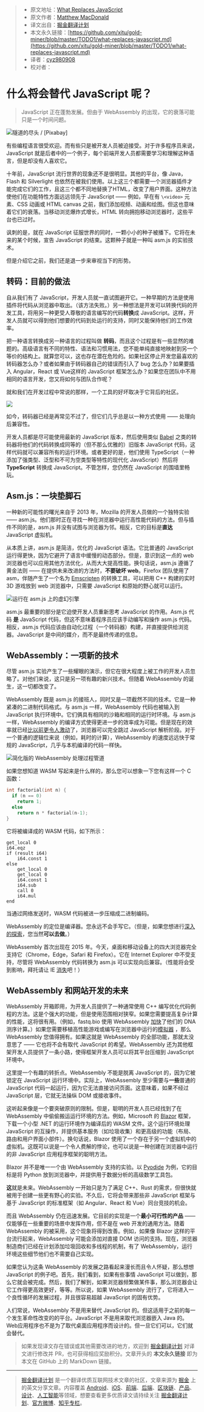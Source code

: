 > * 原文地址：[What Replaces JavaScript](https://medium.com/young-coder/what-replaces-javascript-a6493b4e2d6e)
> * 原文作者：[Matthew MacDonald](https://medium.com/@prosetech)
> * 译文出自：[掘金翻译计划](https://github.com/xitu/gold-miner)
> * 本文永久链接：[https://github.com/xitu/gold-miner/blob/master/TODO1/what-replaces-javascript.md](https://github.com/xitu/gold-miner/blob/master/TODO1/what-replaces-javascript.md)
> * 译者：[cyz980908](https://github.com/cyz980908)
> * 校对者：

# 什么将会替代 JavaScript 呢？

> JavaScript 正在蓬勃发展。但由于 WebAssembly 的出现，它的衰落可能只是一个时间问题。

![隧道的尽头 / [[Pixabay](https://pixabay.com/?utm_source=link-attribution&utm_medium=referral&utm_campaign=image&utm_content=20180)]](https://cdn-images-1.medium.com/max/2560/1*KYJN2ynQlUSsGuhdpau0_A.jpeg)

有些编程语言很受欢迎。而有些只是被开发人员被迫接受。对于许多程序员来说，JavaScript 就是后者中的一个例子，每个前端开发人员都需要学习和理解这种语言，但是却没有人喜欢它。

十年前，JavaScript 流行世界的现象还不是很明显。其他的平台，像 Java，Flash 和 Silverlight 也依然在被我们使用。以上这三个都需要一个浏览器插件才能完成它们的工作，且这三个都不同地替换了HTML，改变了用户界面。这种方法使他们在功能特性方面远远领先于 JavaScript —— 例如，早在有 `\<video>` 元素、CSS 动画或 HTML canvas 之前，我们添加视频、动画和绘图。但这也意味着它们的衰落。当移动浏览爆炸式增长，HTML 转向拥抱移动浏览器时，这些平台也已过时。

讽刺的是，就在 JavaScript 征服世界的同时，一颗小小的种子被播下。它将在未来的某个时候，宣告 JavaScript 的结束。这颗种子就是一种叫 asm.js 的实验技术。

但是介绍它之前，我们还是退一步来审视当下的形势。

## 转码：目前的做法

自从我们有了 JavaScript，开发人员就一直试图避开它。一种早期的方法是使用插件将代码从浏览器中取出。（该方法失败。）另一种想法是开发可以转换代码的开发工具，将用另一种更受人尊敬的语言编写的代码**转换**成 JavaScript。这样，开发人员就可以得到他们想要的代码到处运行的支持，同时又能保持他们的工作效率。

把一种语言转换成另一种语言的过程叫做 **转码**，而且这个过程是有一些显然的难题的。高级语言有不同的特性、语法和习惯用法，您不能单纯直接地映射到另一个等价的结构上。就算您可以，这也存在潜在危险的。如果社区停止开发您最喜欢的转码器怎么办？或者如果由于转码器自己的错误而引入了 bug 怎么办？如果要插入 Angular，React 或 Vue这样的 JavaScript 框架怎么办？如果您在团队中不用相同的语言开发，您又将如何与团队合作呢？

就和我们在开发过程中常说的那样，一个工具的好坏取决于它背后的社区。

![](https://cdn-images-1.medium.com/max/2000/1*APeN4y8dugBc7C56ldFT9A.png)

如今，转码器已经是再常见不过了，但它们几乎总是以一种方式使用 —— 处理向后兼容性。

开发人员都是尽可能使用最新的 JavaScript 版本，然后使用类似 [Babel](https://babeljs.io/) 之类的转码器将他们的代码转换成同等的（但不那么优雅的）旧版本 JavaScript 代码，这样代码就可以兼容所有的运行环境。或者更好的是，他们使用 TypeScript（一种添加了强类型、泛型和不可为空类型等特性的现代化 JavaScript）然后将 **TypeScript** 转换成 JavaScript。不管怎样，您仍然在 JavaScript 的围墙里畅玩。

## Asm.js：一块垫脚石

一种新的可能性的曙光来自于 2013 年，Mozilla 的开发人员做的一个独特实验 —— asm.js。他们那时正在寻找一种在浏览器中运行高性能代码的方法。但与插件不同的是，asm.js 并没有试图与浏览器为邻。相反，它的目标是**直达** JavaScript 虚拟机。

从本质上讲，asm.js 是简洁，优化的 JavaScript 语法。它比普通的 JavaScript 运行得更快，因为它避开了语言中缓慢的动态部分。但是，意识到这一点的 web 浏览器也可以应用其他方法优化，从而大大提高性能。换句话说，asm.js 遵循了黄金法则 —— 在提供未来改进的方法时，**不要破坏 web**。Firefox 团队使用了 asm，伴随产生了一个名为 [Emscripten](https://en.wikipedia.org/wiki/Emscripten) 的转换工具，可以把用 C++ 构建的实时 3D 游戏放到 web 浏览器中，只需要 JavaScript 和原始的野心就可以运行。

![运行在 asm.js 上的虚幻引擎](https://cdn-images-1.medium.com/max/2000/1*fJ0vTYKZy2na-qFu11d4nQ.png)

asm.js 最重要的部分是它迫使开发人员重新思考 JavaScript 的作用。Asm.js 代码 **是** JavaScript 代码，但这不意味着程序员应该手动编写和操作 asm.js 代码。相反，asm.js 代码应该由自动化过程（一个转码器）构建，并直接提供给浏览器。JavaScript 是中间的媒介，而不是最终传递的信息。

## WebAssembly：一项新的技术

尽管 asm.js 实验产生了一些耀眼的演示，但它在很大程度上被工作的开发人员忽略了。对他们来说，这只是另一项有趣的新兴技术。但随着 WebAssembly 的诞生，这一切都改变了。

WebAssembly 既是 asm.js 的接班人，同时又是一项截然不同的技术。它是一种紧凑的二进制代码格式。与 asm.js 一样，WebAssembly 代码也被输入到 JavaScript 执行环境中。它们俩具有相同的沙箱和相同的运行时环境。与 asm.js 一样，WebAssembly 的编译方式使得更进一步的效率成为可能。但是现在的效率就已经[比以前更令人激动](https://hacks.mozilla.org/2017/02/what-makes-webassembly-fast/)了，浏览器可以完全跳过 JavaScript 解析阶段。对于一个普通的逻辑位来说（例如，耗时的计算），WebAssembly 的速度远远快于常规的 JavaScript，几乎与本机编译的代码一样快。

![简化版的 WebAssembly 处理过程管道](https://cdn-images-1.medium.com/max/2000/1*IKpcysxZoB5yYyLV5JmQaQ.png)

如果您想知道 WASM 写起来是什么样的，那么您可以想象一下您有这样一个 C 函数：

```c
int factorial(int n) {
  if (n == 0)
    return 1;
  else
    return n * factorial(n-1);
}
```

它将被编译成的 WASM 代码，如下所示：

```WebAssembly
get_local 0
i64.eqz
if (result i64)
    i64.const 1
else
    get_local 0
    get_local 0
    i64.const 1
    i64.sub
    call 0
    i64.mul
end
```

当通过网络发送时，WASM 代码被进一步压缩成二进制编码。

WebAssembly 的定位是编译器。您永远不会手写它。（但是，如果您想进行[深入的探索](https://blog.scottlogic.com/2018/04/26/webassembly-by-hand.html)，您当然**可以去做**。）

WebAssembly 首次出现在 2015 年。今天，桌面和移动设备上的四大浏览器完全支持它（Chrome，Edge，Safari 和 Firefox）。它在 Internet Explorer 中不受支持，尽管将 WebAssembly 代码转换为 asm.js 可以实现向后兼容。（性能将会受到影响，拜托请让 IE [消失](https://death-to-ie11.netlify.com/)吧！）

## WebAssembly 和网站开发的未来

WebAssembly 开箱即用，为开发人员提供了一种通常使用 C++ 编写优化代码例程的方法。这是个强大的功能，但是使用范围相对狭窄。如果您需要提高复杂计算的性能，这将很有用。（例如，fastq.bio 使用 WebAssembly [加快](https://www.smashingmagazine.com/2019/04/webassembly-speed-web-app/)了他们的 DNA 测序计算。）如果您需要移植高性能游戏或编写在浏览器中运行的[模拟器](https://win95.ajf.me/) ，那么 WebAssembly 您值得拥有。如果这就是 WebAssembly 的全部功能，那就太没意思了 —— 它也将不会有取代 JavaScript 的希望。WebAssembly 还为其他框架开发人员提供了一条小路，使得框架开发人员可以将其平台压缩到 JavaScript 环境中。

这里提一个有趣的转折点。WebAssembly 不能是脱离 JavaScript 的，因为它被锁定在 JavaScript 运行环境中。实际上，WebAssembly 至少需要与**一些**普通的 JavaScript 代码一起运行，因为它无法直接访问页面。这意味着，如果不经过 JavaScript 层，它就无法操纵 DOM 或接收事件。

这听起来像是一个要突破原则的限制。但是，聪明的开发人员已经找到了在 WebAssembly 中偷偷搬运运行环境的方法。例如，Microsoft 的 [Blazor](https://dotnet.microsoft.com/apps/aspnet/web-apps/blazor) 框架，下载一个小型 .NET 的运行环境作为编译后的 WASM 文件。这个运行环境处理 JavaScript 的互操作，并提供基本服务（如垃圾收集）和更高级的功能（布局、路由和用户界面小部件）。换句话说，Blazor 使用了一个存在于另一个虚拟机中的虚拟机。这既可以说是一个令人费解的悖论，也可以说是一种创建在浏览器中运行的非 JavaScript 应用程序框架的聪明方法。

Blazor 并不是唯一一个由 WebAssembly 支持的实验。以 [Pyodide](https://hacks.mozilla.org/2019/04/pyodide-bringing-the-scientific-python-stack-to-the-browser/) 为例，它的目标是将 Python 放到浏览器中，并提供用于数据分析的高级数学工具包。

**这**就是未来。WebAssembly 一开始只是为了满足 C++、Rust 的需求，但很快就被用于创建一些更有野心的实验。不久后，它将会带来那些非 JavaScript 框架与基于 JavaScript 的标准框架（如 Angular、React 和 Vue）同台竞技的机会。

而且 WebAssembly 仍在迅速发展。它目前的实现是一个**最小可行性的产品** —— 仅能够在一些重要的场景中发挥作用，但不是在 web 开发的通用方法。随着 WebAssembly 的被采用，这个现象将得到改善。例如，如果像 Blazor 这样的平台流行起来，WebAssembly 可能会添加对直接 DOM 访问的支持。现在，浏览器制造商们已经在计划添加垃圾回收和多线程的机制，有了 WebAssembly，运行环境这些细节他们也不需要自己实现。

如果您认为这条 WebAssembly 的发展之路看起来漫长而且令人怀疑，那么想想 JavaScript 的例子吧。首先，我们看到，如果有些事情 JavaScript 可以做到，那么它就会被完成。然后，我们了解到，如果浏览器频繁做某件事，那么浏览器会让它工作得更高效更好，等等。所以说，如果 WebAssembly 流行了，它将进入一个良性循环的发展过程，并且很容易超越 JavaScript 的固有优势。

人们常说，WebAssembly 不是用来替代 JavaScript 的。但这适用于之前的每一个发生革命性改变的的平台。JavaScript 不是用来取代浏览器嵌入 Java 的。Web应用程序也不是为了取代桌面应用程序而设计的。但一旦它们可以，它们就会替代。

> 如果发现译文存在错误或其他需要改进的地方，欢迎到 [掘金翻译计划](https://github.com/xitu/gold-miner) 对译文进行修改并 PR，也可获得相应奖励积分。文章开头的 **本文永久链接** 即为本文在 GitHub 上的 MarkDown 链接。

---

> [掘金翻译计划](https://github.com/xitu/gold-miner) 是一个翻译优质互联网技术文章的社区，文章来源为 [掘金](https://juejin.im) 上的英文分享文章。内容覆盖 [Android](https://github.com/xitu/gold-miner#android)、[iOS](https://github.com/xitu/gold-miner#ios)、[前端](https://github.com/xitu/gold-miner#前端)、[后端](https://github.com/xitu/gold-miner#后端)、[区块链](https://github.com/xitu/gold-miner#区块链)、[产品](https://github.com/xitu/gold-miner#产品)、[设计](https://github.com/xitu/gold-miner#设计)、[人工智能](https://github.com/xitu/gold-miner#人工智能)等领域，想要查看更多优质译文请持续关注 [掘金翻译计划](https://github.com/xitu/gold-miner)、[官方微博](http://weibo.com/juejinfanyi)、[知乎专栏](https://zhuanlan.zhihu.com/juejinfanyi)。

